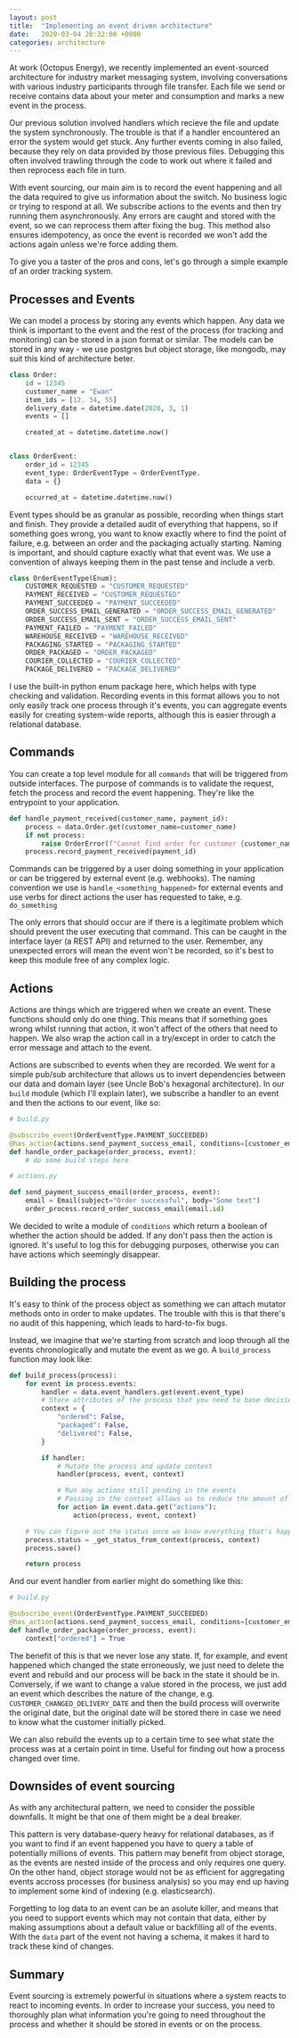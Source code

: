 ```yaml
---
layout: post
title:  "Implementing an event driven architecture"
date:   2020-03-04 20:32:00 +0000
categories: architecture
---
```


At work (Octopus Energy), we recently implemented an event-sourced architecture for industry market messaging system, involving conversations with various industry participants through file transfer. Each file we send or receive contains data about your meter and consumption and marks a new event in the process.

Our previous solution involved handlers which recieve the file and update the system synchronously. The trouble is that if a handler encountered an error the system  would get stuck. Any further events coming in also failed, because they rely on data provided by those previous files. Debugging this often involved trawling through the code to work out where it failed and then reprocess each file in turn.

With event sourcing, our main aim is to record the event happening and all the data required to give us information about the switch. No business logic or trying to respond at all. We subscribe actions to the events and then try running them asynchronously. Any errors are caught and stored with the event, so we can reprocess them after fixing the bug. This method also ensures idempotency, as once the event is recorded we won't add the actions again unless we're force adding them.

To give you a taster of the pros and cons, let's go through a simple example of an order tracking system.


## Processes and Events


We can model a process by storing any events which happen. Any data we think is important to the event and the rest of the process (for tracking and monitoring) can be stored in a json format or similar. The models can be stored in any way - we use postgres but object storage, like mongodb,  may suit this kind of architecture beter.

```python
class Order:
    id = 12345
    customer_name = "Ewan"
    item_ids = [12. 34, 55]
    delivery_date = datetime.date(2020, 3, 1)
    events = []

    created_at = datetime.datetime.now()


class OrderEvent:
    order_id = 12345
    event_type: OrderEventType = OrderEventType.
    data = {}

    occurred_at = datetime.datetime.now()

```

Event types should be as granular as possible, recording when things start and finish. They provide a detailed audit of everything that happens, so if something goes wrong, you want to know exactly where to find the point of failure, e.g. between an order and the packaging actually starting. Naming is important, and should capture exactly what that event was. We use a convention of always keeping them in the past tense and include a verb.


```python
class OrderEventType(Enum):
    CUSTOMER_REQUESTED = "CUSTOMER_REQUESTED"
    PAYMENT_RECEIVED = "CUSTOMER_REQUESTED"
    PAYMENT_SUCCEEDED = "PAYMENT_SUCCEEDED"
    ORDER_SUCCESS_EMAIL_GENERATED = "ORDER_SUCCESS_EMAIL_GENERATED"
    ORDER_SUCCESS_EMAIL_SENT = "ORDER_SUCCESS_EMAIL_SENT"
    PAYMENT_FAILED = "PAYMENT_FAILED"
    WAREHOUSE_RECEIVED = "WAREHOUSE_RECEIVED"
    PACKAGING_STARTED = "PACKAGING_STARTED"
    ORDER_PACKAGED = "ORDER_PACKAGED"
    COURIER_COLLECTED = "COURIER_COLLECTED"
    PACKAGE_DELIVERED = "PACKAGE_DELIVERED"
```


I use the built-in python enum package here, which helps with type checking and validation. Recording events in this format allows you to not only easily track one process through it's events, you can aggregate events easily for creating system-wide reports, although this is easier through a relational database.


## Commands


You can create a top level module for all `commands` that will be triggered from outside interfaces. The purpose of commands is to validate the request, fetch the process and record the event happening. They're like the entrypoint to your application.


```python
def handle_payment_received(customer_name, payment_id):
    process = data.Order.get(customer_name=customer_name)
    if not process:
        raise OrderError(f"Cannot find order for customer {customer_name}")
    process.record_payment_received(payment_id)

```

Commands can be triggered by a user doing something in your application or can be triggered by external event (e.g. webhooks). The naming convention we use is `handle_<something_happened>` for external events and use verbs for direct actions the user has requested to take, e.g. `do_something`

The only errors that should occur are if there is a legitimate problem which should prevent the user executing that command. This can be caught in the interface layer (a REST API) and returned to the user. Remember, any unexpected errors will mean the event won't be recorded, so it's best to keep this module free of any complex logic.


## Actions


Actions are things which are triggered when we create an event. These functions should only do one thing. This means that if something goes wrong whilst running that action, it won't affect of the others that need to happen. We also wrap the action call in a try/except in order to catch the error message and attach to the event.

Actions are subscribed to events when they are recorded. We went for a simple pub/sub architecture that allows us to invert dependencies between our data and domain layer (see Uncle Bob's hexagonal architecture). In our `build` module (which I'll explain later), we subscribe a handler to an event and then the actions to our event, like so:

```python
# build.py

@subscribe_event(OrderEventType.PAYMENT_SUCCEEDED)
@has_action(actions.send_payment_success_email, conditions=[customer_emails_accepted])
def handle_order_package(order_process, event):
    # do some build steps here
```

```python
# actions.py

def send_payment_success_email(order_process, event):
    email = Email(subject="Order successful", body="Some text")
    order_process.record_order_success_email(email.id)
```

We decided to write a module of `conditions` which return a boolean of whether the action should be added. If any don't pass then the action is ignored. It's useful to log this for debugging purposes, otherwise you can have actions which seemingly disappear.


## Building the process


It's easy to think of the process object as something we can attach mutator methods onto in order to make updates. The trouble with this is that there's no audit of this happening, which leads to hard-to-fix bugs.

Instead, we imagine that we're starting from scratch and loop through all the events chronologically and mutate the event as we go. A `build_process` function may look like:


```python
def build_process(process):
    for event in process.events:
        handler = data.event_handlers.get(event.event_type)
        # Store attributes of the process that you need to base decisions on
        context = {
            "ordered": False,
            "packaged": False,
            "delivered": False,
        }

        if handler:
            # Mutate the process and update context
            handler(process, event, context)

            # Run any actions still pending in the events
            # Passing in the context allows us to reduce the amount of DB queries (like an in-memory cache)
            for action in event.data.get("actions"):
                action(process, event, context)

    # You can figure out the status once we know everything that's happened
    process.status = _get_status_from_context(process, context)
    process.save()

    return process
```


And our event handler from earlier might do something like this:


```python
# build.py

@subscribe_event(OrderEventType.PAYMENT_SUCCEEDED)
@has_action(actions.send_payment_success_email, conditions=[customer_emails_accepted])
def handle_order_package(order_process, event):
    context["ordered"] = True
```


The benefit of this is that we never lose any state. If, for example, and event happened which changed the state erroneously, we just need to delete the event and rebuild and our process will be back in the state it should be in. Conversely, if we want to change a value stored in the process, we just add an event which describes the nature of the change, e.g. `CUSTOMER_CHANGED_DELIVERY_DATE` and then the build process will overwrite the original date, but the original date will be stored there in case we need to know what the customer initially picked.

We can also rebuild the events up to a certain time to see what state the process was at a certain point in time. Useful for finding out how a process changed over time.


## Downsides of event sourcing


As with any architectural pattern, we need to consider the possible downfalls. It might be that one of them might be a deal breaker.


This pattern is very database-query heavy for relational databases, as if you want to find if an event happened you have to query a table of potentially millions of events. This pattern may benefit from object storage, as the events are nested inside of the process and only requires one query. On the other hand, object storage would not be as efficient for aggregating events accross processes (for business analysis) so you may end up having to implement some kind of indexing (e.g. elasticsearch).


Forgetting to log data to an event can be an asolute killer, and means that you need to support events which may not contain that data, either by making assumptions about a default value or backfilling all of the events. With the `data` part of the event not having a schema, it makes it hard to track these kind of changes.


## Summary


Event sourcing is extremely powerful in situations where a system reacts to react to incoming events. In order to increase your success, you need to thoroughly plan what information you're going to need throughout the process and whether it should be stored in events or on the process.
